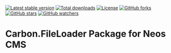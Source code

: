[![Latest stable version]][packagist] [![Total downloads]][packagist] [![License]][packagist] [![GitHub forks]][fork] [![GitHub stars]][stargazers] [![GitHub watchers]][subscription]

# Carbon.FileLoader Package for Neos CMS

[packagist]: https://packagist.org/packages/carbon/fileloader
[latest stable version]: https://poser.pugx.org/carbon/fileloader/v/stable
[total downloads]: https://poser.pugx.org/carbon/fileloader/downloads
[license]: https://poser.pugx.org/carbon/fileloader/license
[github forks]: https://img.shields.io/github/forks/CarbonPackages/Carbon.FileLoader.svg?style=social&label=Fork
[github stars]: https://img.shields.io/github/stars/CarbonPackages/Carbon.FileLoader.svg?style=social&label=Stars
[github watchers]: https://img.shields.io/github/watchers/CarbonPackages/Carbon.FileLoader.svg?style=social&label=Watch
[fork]: https://github.com/CarbonPackages/Carbon.FileLoader/fork
[stargazers]: https://github.com/CarbonPackages/Carbon.FileLoader/stargazers
[subscription]: https://github.com/CarbonPackages/Carbon.FileLoader/subscription
